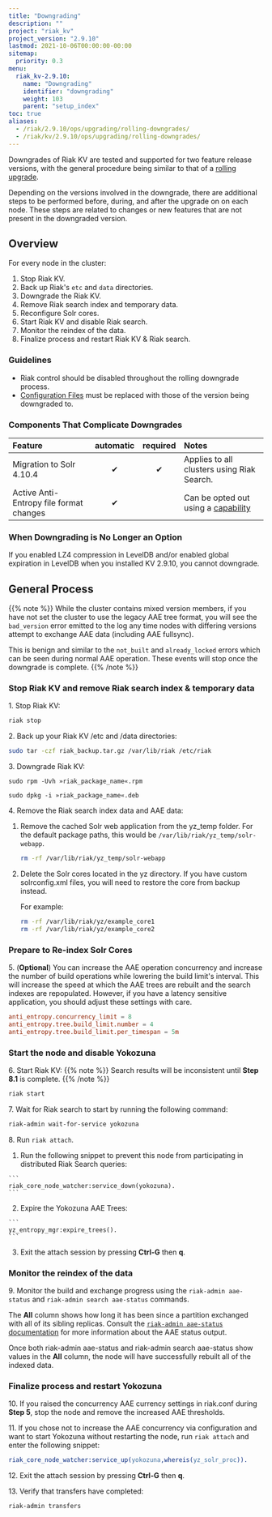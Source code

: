 ```yaml
---
title: "Downgrading"
description: ""
project: "riak_kv"
project_version: "2.9.10"
lastmod: 2021-10-06T00:00:00-00:00
sitemap:
  priority: 0.3
menu:
  riak_kv-2.9.10:
    name: "Downgrading"
    identifier: "downgrading"
    weight: 103
    parent: "setup_index"
toc: true
aliases:
  - /riak/2.9.10/ops/upgrading/rolling-downgrades/
  - /riak/kv/2.9.10/ops/upgrading/rolling-downgrades/
---
```


[rolling upgrade]: {{<baseurl>}}riak/kv/2.9.10/setup/upgrading/cluster
[config ref]: {{<baseurl>}}riak/kv/2.9.10/configuring/reference
[concept aae]: {{<baseurl>}}riak/kv/2.9.10/learn/concepts/active-anti-entropy/
[aae status]: {{<baseurl>}}riak/kv/2.9.10/using/admin/riak-admin/#aae-status

Downgrades of Riak KV are tested and supported for two feature release versions, with the general procedure being similar to that of a [rolling upgrade][rolling upgrade].

Depending on the versions involved in the downgrade, there are additional steps to be performed before, during, and after the upgrade on on each node. These steps are related to changes or new features that are not present in the downgraded version.

## Overview

For every node in the cluster:

1. Stop Riak KV.
2. Back up Riak's `etc` and `data` directories.
3. Downgrade the Riak KV.
4. Remove Riak search index and temporary data.
5. Reconfigure Solr cores.
6. Start Riak KV and disable Riak search.
7. Monitor the reindex of the data.
8. Finalize process and restart Riak KV & Riak search.

### Guidelines

* Riak control should be disabled throughout the rolling downgrade process.
* [Configuration Files][config ref] must be replaced with those of the version being downgraded to.

### Components That Complicate Downgrades

| Feature | automatic | required | Notes |
|:---|:---:|:---:|:---|
|Migration to Solr 4.10.4 |✔ | ✔| Applies to all clusters using Riak Search.
| Active Anti-Entropy file format changes | ✔ |  | Can be opted out using a [capability](#aae_tree_capability)

### When Downgrading is No Longer an Option

If you enabled LZ4 compression in LevelDB and/or enabled global expiration in LevelDB when you installed KV 2.9.10, you cannot downgrade.

## General Process

{{% note %}}
While the cluster contains mixed version members, if you have not set the cluster to use the legacy AAE tree format, you will see the `bad_version` error emitted to the log any time nodes with differing versions attempt to exchange AAE data (including AAE fullsync).

This is benign and similar to the `not_built` and `already_locked` errors which can be seen during normal AAE operation. These events will stop once the downgrade is complete.
{{% /note %}}

### Stop Riak KV and remove Riak search index & temporary data

1\. Stop Riak KV:

```bash
riak stop
```
2\. Back up your Riak KV /etc and /data directories:

```bash
sudo tar -czf riak_backup.tar.gz /var/lib/riak /etc/riak
```

3\. Downgrade Riak KV:

```RHEL/CentOS
sudo rpm -Uvh »riak_package_name«.rpm
```

```Ubuntu
sudo dpkg -i »riak_package_name«.deb
```

4\. Remove the Riak search index data and AAE data:

  1. Remove the cached Solr web application from the yz_temp folder.  For the default package paths, this would be `/var/lib/riak/yz_temp/solr-webapp`.

       ```bash
     rm -rf /var/lib/riak/yz_temp/solr-webapp
     ```
  2. Delete the Solr cores located in the yz directory. If you have custom solrconfig.xml files, you will need to restore the core from backup instead.

      For example:

      ```bash
      rm -rf /var/lib/riak/yz/example_core1
      rm -rf /var/lib/riak/yz/example_core2
      ```

### Prepare to Re-index Solr Cores

5\. (**Optional**) You can increase the AAE operation concurrency and increase the number of build operations while lowering the build limit's interval. This will increase the speed at which the AAE trees are rebuilt and the search indexes are repopulated.  However, if you have a latency sensitive application, you should adjust these settings with care.

```riak.conf
anti_entropy.concurrency_limit = 8
anti_entropy.tree.build_limit.number = 4
anti_entropy.tree.build_limit.per_timespan = 5m
```

### Start the node and disable Yokozuna

6\. Start Riak KV:
{{% note %}}
Search results will be inconsistent until **Step 8.1** is complete.
{{% /note %}}

```bash
riak start
```

7\. Wait for Riak search to start by running the following command:

```bash
riak-admin wait-for-service yokozuna
```

8\. Run `riak attach`.

  1. Run the following snippet to prevent this node from participating in distributed Riak Search queries:

    ```
    riak_core_node_watcher:service_down(yokozuna).
    ```

  2.  Expire the Yokozuna AAE Trees:

    ```
    yz_entropy_mgr:expire_trees().
    ```

  3. Exit the attach session by pressing **Ctrl-G** then **q**.

### Monitor the reindex of the data

9\. Monitor the build and exchange progress using the `riak-admin aae-status` and `riak-admin search aae-status` commands.

The **All** column shows how long it has been since a partition exchanged with all of its sibling replicas.  Consult the [`riak-admin aae-status` documentation][aae status] for more information about the AAE status output.

Once both riak-admin aae-status and riak-admin search aae-status show values in the **All** column, the node will have successfully rebuilt all of the indexed data.

### Finalize process and restart Yokozuna

10\. If you raised the concurrency AAE currency settings in riak.conf during **Step 5**, stop the node and remove the increased AAE thresholds.

11\. If you chose not to increase the AAE concurrency via configuration and want to start Yokozuna without restarting the node, run `riak attach` and enter the following snippet:

```erlang
riak_core_node_watcher:service_up(yokozuna,whereis(yz_solr_proc)).
```

12\. Exit the attach session by pressing **Ctrl-G** then **q**.

13\. Verify that transfers have completed:

```bash
riak-admin transfers
```

